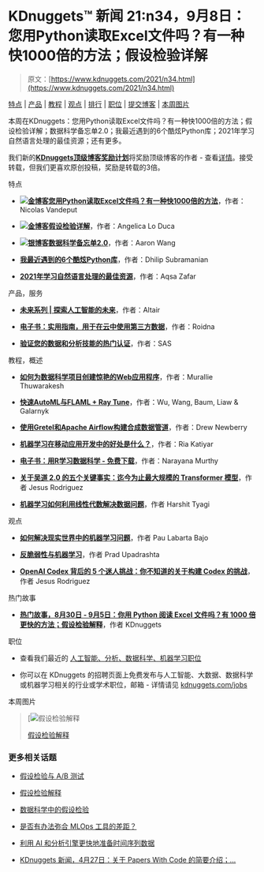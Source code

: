 # KDnuggets™ 新闻 21:n34，9月8日：您用Python读取Excel文件吗？有一种快1000倍的方法；假设检验详解

> 原文：[https://www.kdnuggets.com/2021/n34.html](https://www.kdnuggets.com/2021/n34.html)

[特点](#feat) | [产品](#prod) | [教程](#tuto) | [观点](#opin) | [排行](#tops) | [职位](#jobs) | [提交博客](https://www.kdnuggets.com/news/submissions.html) | [本周图片](#imag)

本周在KDnuggets：您用Python读取Excel文件吗？有一种快1000倍的方法；假设检验详解；数据科学备忘单2.0；我最近遇到的6个酷炫Python库；2021年学习自然语言处理的最佳资源；还有更多。

我们新的[**KDnuggets顶级博客奖励计划**](https://www.kdnuggets.com/2021/04/kdnuggets-top-authors-reward-program.html)将奖励顶级博客的作者 - 查看[详情](https://www.kdnuggets.com/2021/04/kdnuggets-top-authors-reward-program.html)。接受转载，但我们更喜欢原创投稿，奖励是转载的3倍。

特点

+   [**![金博客](../Images/a89c16322fdfc85c554639ae1587ad2e.png)您用Python读取Excel文件吗？有一种快1000倍的方法**](/2021/09/excel-files-python-1000x-faster-way.html)，作者：Nicolas Vandeput

+   [**![金博客](../Images/a89c16322fdfc85c554639ae1587ad2e.png)假设检验详解**](/2021/09/hypothesis-testing-explained.html)，作者：Angelica Lo Duca

+   [**![银博客](../Images/8df0336eaef7d48329dd7f0ec5eccd00.png)数据科学备忘单2.0**](/2021/09/data-science-cheat-sheet.html)，作者：Aaron Wang

+   [**我最近遇到的6个酷炫Python库**](/2021/09/6-cool-python-libraries-recently.html)，作者：Dhilip Subramanian

+   [**2021年学习自然语言处理的最佳资源**](/2021/09/best-resources-learn-natural-language-processing-2021.html)，作者：Aqsa Zafar

产品，服务

+   [**未来系列 | 探索人工智能的未来**](/2021/09/altair-future-says-series.html)，作者：Altair

+   [**电子书：实用指南，用于在云中使用第三方数据**](/2021/09/roidna-ebook-guide-third-party-data-cloud.html)，作者：Roidna

+   [**验证您的数据和分析技能的热门认证**](/2021/09/sas-popular-certifications-data-analytics-skills.html)，作者：SAS

教程，概述

+   [**如何为数据科学项目创建惊艳的Web应用程序**](/2021/09/create-stunning-web-apps-data-science-projects.html)，作者：Murallie Thuwarakesh

+   [**快速AutoML与FLAML + Ray Tune**](/2021/09/fast-automl-flaml-ray-tune.html)，作者：Wu, Wang, Baum, Liaw & Galarnyk

+   [**使用Gretel和Apache Airflow构建合成数据管道**](/2021/09/build-synthetic-data-pipeline-gretel-apache-airflow.html)，作者：Drew Newberry

+   [**机器学习在移动应用开发中的好处是什么？**](/2021/09/machine-learning-beneficial-mobile-app-development.html)，作者：Ria Katiyar

+   [**电子书：用R学习数据科学 - 免费下载**](/2021/09/ebook-learn-data-science-r.html)，作者：Narayana Murthy

+   [**关于吴道 2.0 的五个关键事实：迄今为止最大规模的 Transformer 模型**](/2021/09/five-key-facts-wu-dao-largest-transformer-model.html)，作者 Jesus Rodriguez

+   [**机器学习如何利用线性代数解决数据问题**](/2021/09/machine-learning-leverages-linear-algebra-solve-data-problems.html)，作者 Harshit Tyagi

观点

+   [**如何解决现实世界中的机器学习问题**](/2021/09/solve-machine-learning-problems-real-world.html)，作者 Pau Labarta Bajo

+   [**反脆弱性与机器学习**](/2021/09/antifragility-machine-learning.html)，作者 Prad Upadrashta

+   [**OpenAI Codex 背后的 5 个迷人挑战：你不知道的关于构建 Codex 的挑战**](/2021/09/openai-codex-challenges.html)，作者 Jesus Rodriguez

热门故事

+   [**热门故事，8月30日 - 9月5日：你用 Python 阅读 Excel 文件吗？有 1000 倍更快的方法；假设检验解释**](/2021/09/top-news-week-0830-0905.html)，作者 KDnuggets

职位

+   查看我们最近的 [人工智能、分析、数据科学、机器学习职位](/jobs/index.html)

+   你可以在 KDnuggets 的招聘页面上免费发布与人工智能、大数据、数据科学或机器学习相关的行业或学术职位，邮箱 - 详情请见 [kdnuggets.com/jobs](/jobs/index.html)

本周图片

> [![假设检验解释](../Images/d53a562e56b3f5acb08053d17b42cec1.png)
> 
> [假设检验解释](https://www.kdnuggets.com/2021/09/hypothesis-testing-explained.html)

### 更多相关话题

+   [假设检验与 A/B 测试](https://www.kdnuggets.com/hypothesis-testing-and-ab-testing)

+   [假设检验解释](https://www.kdnuggets.com/2021/09/hypothesis-testing-explained.html)

+   [数据科学中的假设检验](https://www.kdnuggets.com/2023/02/hypothesis-testing-data-science.html)

+   [是否有办法弥合 MLOps 工具的差距？](https://www.kdnuggets.com/2022/08/way-bridge-mlops-tools-gap.html)

+   [利用 AI 和分析引擎更快地准备时间序列数据](https://www.kdnuggets.com/2021/12/piexchange-faster-way-prepare-timeseries-data-ai-analytics-engine.html)

+   [KDnuggets 新闻，4月27日：关于 Papers With Code 的简要介绍；…](https://www.kdnuggets.com/2022/n17.html)
